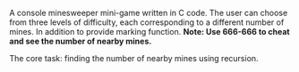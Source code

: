 A console minesweeper mini-game written in C code. 
The user can choose from three levels of difficulty, 
each corresponding to a different number of mines. 
In addition to provide marking function.
**Note: Use 666-666 to cheat and see the number of nearby mines.**

The core task: finding the number of nearby mines using recursion.
